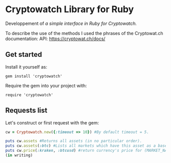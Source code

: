 # Cryptowatch Library for Ruby

Developpement of *a simple interface in Ruby for Cryptowatch.*

To describe the use of the methods I used the phrases of the Cryptowat.ch documentation: API: https://cryptowat.ch/docs/

## Get started

Install it yourself as:
```
gem install 'cryptowatch'
```
Require the gem into your project with:
```
require 'cryptowatch'
```
## Requests list
Let's construct or first request with the gem:
```ruby
cw = Cryptowatch.new({:timeout => 10}) #By default timeout = 5.

puts cw.assets #Returns all assets (in no particular order).
puts cw.assets(:btc) #Lists all markets which have this asset as a base or quote.
puts cw.price(:kraken, :btcusd) #return currency's price for (MARKET_NAME, PAIR_NAME)
(in writing)
```